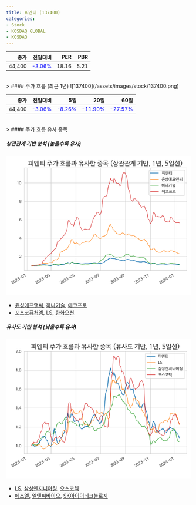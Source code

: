 ```yaml
---
title: 피엔티 (137400)
categories:
- Stock
- KOSDAQ GLOBAL
- KOSDAQ
---
```


|종가|전일대비|PER|PBR|
|---:|-------:|--:|---:|
|44,400|<span style="color: blue">-3.06%</span>|18.16|5.21|

<!-- more -->
<br>
> #### 주가 흐름 (최근 1년)
![137400](/assets/images/stock/137400.png)

|종가|전일대비|5일|20일|60일|
|---:|-------:|--:|---:|---:|
|44,400|<span style="color: blue">-3.06%</span>|<span style="color: blue">-8.26%</span>|<span style="color: blue">-11.90%</span>|<span style="color: blue">-27.57%</span>|

<br>
> #### 주가 흐름 유사 종목

##### 상관관계 기반 분석 (높을수록 유사)
![137400](/assets/images/stock/137400_corr.png)
- [윤성에프앤씨](/372170/), [하나기술](/299030/), [에코프로](/086520/)
- [포스코퓨처엠](/003670/), [LS](/006260/), [한화오션](/042660/)

##### 유사도 기반 분석 (낮을수록 유사)	
![137400](/assets/images/stock/137400_sim.png)
- [LS](/006260/), [삼성엔지니어링](/028050/), [오스코텍](/039200/)
- [에스엘](/005850/), [엘앤씨바이오](/290650/), [SK아이이테크놀로지](/361610/)